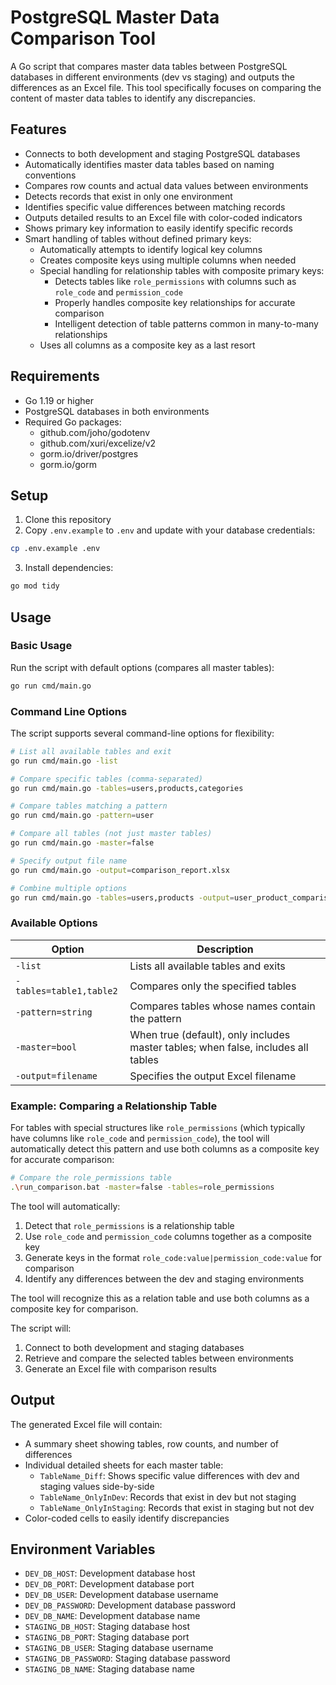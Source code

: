 # PostgreSQL Master Data Comparison Tool

A Go script that compares master data tables between PostgreSQL databases in different environments (dev vs staging) and outputs the differences as an Excel file. This tool specifically focuses on comparing the content of master data tables to identify any discrepancies.

## Features

- Connects to both development and staging PostgreSQL databases
- Automatically identifies master data tables based on naming conventions
- Compares row counts and actual data values between environments
- Detects records that exist in only one environment
- Identifies specific value differences between matching records
- Outputs detailed results to an Excel file with color-coded indicators
- Shows primary key information to easily identify specific records
- Smart handling of tables without defined primary keys:
  - Automatically attempts to identify logical key columns
  - Creates composite keys using multiple columns when needed
  - Special handling for relationship tables with composite primary keys:
    - Detects tables like `role_permissions` with columns such as `role_code` and `permission_code`
    - Properly handles composite key relationships for accurate comparison
    - Intelligent detection of table patterns common in many-to-many relationships
  - Uses all columns as a composite key as a last resort

## Requirements

- Go 1.19 or higher
- PostgreSQL databases in both environments
- Required Go packages:
  - github.com/joho/godotenv
  - github.com/xuri/excelize/v2
  - gorm.io/driver/postgres
  - gorm.io/gorm

## Setup

1. Clone this repository
2. Copy `.env.example` to `.env` and update with your database credentials:

```bash
cp .env.example .env
```

3. Install dependencies:

```bash
go mod tidy
```

## Usage

### Basic Usage

Run the script with default options (compares all master tables):

```bash
go run cmd/main.go
```

### Command Line Options

The script supports several command-line options for flexibility:

```bash
# List all available tables and exit
go run cmd/main.go -list

# Compare specific tables (comma-separated)
go run cmd/main.go -tables=users,products,categories

# Compare tables matching a pattern
go run cmd/main.go -pattern=user

# Compare all tables (not just master tables)
go run cmd/main.go -master=false

# Specify output file name
go run cmd/main.go -output=comparison_report.xlsx

# Combine multiple options
go run cmd/main.go -tables=users,products -output=user_product_comparison.xlsx
```

### Available Options

| Option | Description |
|--------|-------------|
| `-list` | Lists all available tables and exits |
| `-tables=table1,table2` | Compares only the specified tables |
| `-pattern=string` | Compares tables whose names contain the pattern |
| `-master=bool` | When true (default), only includes master tables; when false, includes all tables |
| `-output=filename` | Specifies the output Excel filename |

### Example: Comparing a Relationship Table

For tables with special structures like `role_permissions` (which typically have columns like `role_code` and `permission_code`), the tool will automatically detect this pattern and use both columns as a composite key for accurate comparison:

```bash
# Compare the role_permissions table
.\run_comparison.bat -master=false -tables=role_permissions
```

The tool will automatically:
1. Detect that `role_permissions` is a relationship table
2. Use `role_code` and `permission_code` columns together as a composite key
3. Generate keys in the format `role_code:value|permission_code:value` for comparison
4. Identify any differences between the dev and staging environments

The tool will recognize this as a relation table and use both columns as a composite key for comparison.

The script will:
1. Connect to both development and staging databases
2. Retrieve and compare the selected tables between environments
3. Generate an Excel file with comparison results

## Output

The generated Excel file will contain:
- A summary sheet showing tables, row counts, and number of differences
- Individual detailed sheets for each master table:
  - `TableName_Diff`: Shows specific value differences with dev and staging values side-by-side
  - `TableName_OnlyInDev`: Records that exist in dev but not staging
  - `TableName_OnlyInStaging`: Records that exist in staging but not dev
- Color-coded cells to easily identify discrepancies

## Environment Variables

- `DEV_DB_HOST`: Development database host
- `DEV_DB_PORT`: Development database port
- `DEV_DB_USER`: Development database username
- `DEV_DB_PASSWORD`: Development database password
- `DEV_DB_NAME`: Development database name
- `STAGING_DB_HOST`: Staging database host
- `STAGING_DB_PORT`: Staging database port
- `STAGING_DB_USER`: Staging database username
- `STAGING_DB_PASSWORD`: Staging database password
- `STAGING_DB_NAME`: Staging database name

